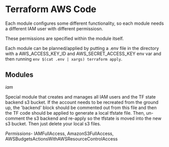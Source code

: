 # Terraform AWS Code

Each module configures some different functionality, so each module needs a different IAM user with different permissiosn.

These permissions are specified within the module itself.

Each module can be planned/applied by putting a .env file in the directory with a AWS_ACCESS_KEY_ID and AWS_SECRET_ACCESS_KEY env var and then running `env $(cat .env | xargs) terraform apply`.

## Modules
*iam*

Special module that creates and manages all IAM users and the TF state backend s3 bucket. If the account needs to be recreated from the ground up, the 'backend' block should be commented out from this file and then the TF code should be applied to generate a local tfstate file. Then, un-comment the s3 backend and re-apply so the tfstate is moved into the new s3 bucket. Then just delete your local s3 files.

_Permissions_- IAMFullAccess, AmazonS3FullAccess, AWSBudgetsActionsWithAWSResourceControlAccess
